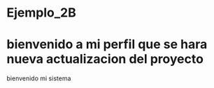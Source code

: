 # Ejemplo_2B

bienvenido a mi perfil que se hara nueva actualizacion del proyecto
=======
bienvenido mi sistema


